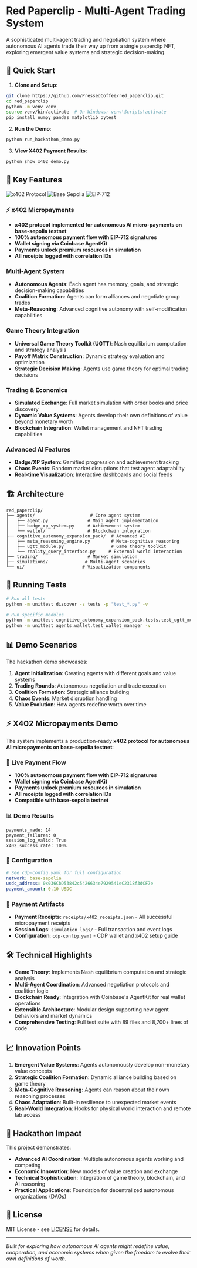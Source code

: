 # Red Paperclip - Multi-Agent Trading System

A sophisticated multi-agent trading and negotiation system where autonomous AI agents trade their way up from a single paperclip NFT, exploring emergent value systems and strategic decision-making.

## 🚀 Quick Start

1. **Clone and Setup**:

```bash
git clone https://github.com/PressedCoffee/red_paperclip.git
cd red_paperclip
python -m venv venv
source venv/bin/activate  # On Windows: venv\Scripts\activate
pip install numpy pandas matplotlib pytest
```

2. **Run the Demo**:

```bash
python run_hackathon_demo.py
```

3. **View X402 Payment Results**:

```bash
python show_x402_demo.py
```

## 🎯 Key Features

![x402 Protocol](https://img.shields.io/badge/x402-autonomous_micropayments-green)
![Base Sepolia](https://img.shields.io/badge/Base-Sepolia_Testnet-blue)
![EIP-712](https://img.shields.io/badge/EIP--712-Signatures-orange)

### ⚡ x402 Micropayments

- **x402 protocol implemented for autonomous AI micro-payments on base-sepolia testnet**
- **100% autonomous payment flow with EIP-712 signatures**
- **Wallet signing via Coinbase AgentKit**
- **Payments unlock premium resources in simulation**
- **All receipts logged with correlation IDs**

### Multi-Agent System

- **Autonomous Agents**: Each agent has memory, goals, and strategic decision-making capabilities
- **Coalition Formation**: Agents can form alliances and negotiate group trades
- **Meta-Reasoning**: Advanced cognitive autonomy with self-modification capabilities

### Game Theory Integration

- **Universal Game Theory Toolkit (UGTT)**: Nash equilibrium computation and strategy analysis
- **Payoff Matrix Construction**: Dynamic strategy evaluation and optimization
- **Strategic Decision Making**: Agents use game theory for optimal trading decisions

### Trading & Economics

- **Simulated Exchange**: Full market simulation with order books and price discovery
- **Dynamic Value Systems**: Agents develop their own definitions of value beyond monetary worth
- **Blockchain Integration**: Wallet management and NFT trading capabilities

### Advanced AI Features

- **Badge/XP System**: Gamified progression and achievement tracking
- **Chaos Events**: Random market disruptions that test agent adaptability
- **Real-time Visualization**: Interactive dashboards and social feeds

## 🏗️ Architecture

```
red_paperclip/
├── agents/                     # Core agent system
│   ├── agent.py               # Main agent implementation
│   ├── badge_xp_system.py     # Achievement system
│   └── wallet/                # Blockchain integration
├── cognitive_autonomy_expansion_pack/  # Advanced AI
│   ├── meta_reasoning_engine.py        # Meta-cognitive reasoning
│   ├── ugtt_module.py                  # Game theory toolkit
│   └── reality_query_interface.py     # External world interaction
├── trading/                   # Market simulation
├── simulations/              # Multi-agent scenarios
└── ui/                      # Visualization components
```

## 🧪 Running Tests

```bash
# Run all tests
python -m unittest discover -s tests -p "test_*.py" -v

# Run specific modules
python -m unittest cognitive_autonomy_expansion_pack.tests.test_ugtt_module -v
python -m unittest agents.wallet.test_wallet_manager -v
```

## 📊 Demo Scenarios

The hackathon demo showcases:

1. **Agent Initialization**: Creating agents with different goals and value systems
2. **Trading Rounds**: Autonomous negotiation and trade execution
3. **Coalition Formation**: Strategic alliance building
4. **Chaos Events**: Market disruption handling
5. **Value Evolution**: How agents redefine worth over time

## ⚡ X402 Micropayments Demo

The system implements a production-ready **x402 protocol for autonomous AI micropayments on base-sepolia testnet**:

### 🔗 Live Payment Flow

- **100% autonomous payment flow with EIP-712 signatures**
- **Wallet signing via Coinbase AgentKit**
- **Payments unlock premium resources in simulation**
- **All receipts logged with correlation IDs**
- **Compatible with base-sepolia testnet**

### 📊 Demo Results

```
payments_made: 14
payment_failures: 0
session_log_valid: True
x402_success_rate: 100%
```

### 🔧 Configuration

```yaml
# See cdp-config.yaml for full configuration
network: base-sepolia
usdc_address: 0x036CbD53842c5426634e7929541eC2318f3dCF7e
payment_amount: 0.10 USDC
```

### 📁 Payment Artifacts

- **Payment Receipts**: `receipts/x402_receipts.json` - All successful micropayment receipts
- **Session Logs**: `simulation_logs/` - Full transaction and event logs
- **Configuration**: `cdp-config.yaml` - CDP wallet and x402 setup guide

## 🛠️ Technical Highlights

- **Game Theory**: Implements Nash equilibrium computation and strategic analysis
- **Multi-Agent Coordination**: Advanced negotiation protocols and coalition logic
- **Blockchain Ready**: Integration with Coinbase's AgentKit for real wallet operations
- **Extensible Architecture**: Modular design supporting new agent behaviors and market dynamics
- **Comprehensive Testing**: Full test suite with 89 files and 8,700+ lines of code

## 📈 Innovation Points

1. **Emergent Value Systems**: Agents autonomously develop non-monetary value concepts
2. **Strategic Coalition Formation**: Dynamic alliance building based on game theory
3. **Meta-Cognitive Reasoning**: Agents can reason about their own reasoning processes
4. **Chaos Adaptation**: Built-in resilience to unexpected market events
5. **Real-World Integration**: Hooks for physical world interaction and remote lab access

## 🎪 Hackathon Impact

This project demonstrates:

- **Advanced AI Coordination**: Multiple autonomous agents working and competing
- **Economic Innovation**: New models of value creation and exchange
- **Technical Sophistication**: Integration of game theory, blockchain, and AI reasoning
- **Practical Applications**: Foundation for decentralized autonomous organizations (DAOs)

## 📄 License

MIT License - see [LICENSE](LICENSE) for details.

---

_Built for exploring how autonomous AI agents might redefine value, cooperation, and economic systems when given the freedom to evolve their own definitions of worth._
